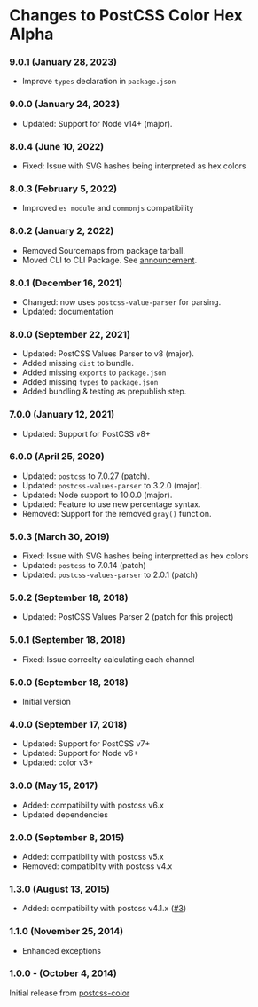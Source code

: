 # Changes to PostCSS Color Hex Alpha

### 9.0.1 (January 28, 2023)

- Improve `types` declaration in `package.json`

### 9.0.0 (January 24, 2023)

- Updated: Support for Node v14+ (major).

### 8.0.4 (June 10, 2022)

- Fixed: Issue with SVG hashes being interpreted as hex colors

### 8.0.3 (February 5, 2022)

- Improved `es module` and `commonjs` compatibility

### 8.0.2 (January 2, 2022)

- Removed Sourcemaps from package tarball.
- Moved CLI to CLI Package. See [announcement](https://github.com/csstools/postcss-plugins/discussions/121).

### 8.0.1 (December 16, 2021)

- Changed: now uses `postcss-value-parser` for parsing.
- Updated: documentation

### 8.0.0 (September 22, 2021)

- Updated: PostCSS Values Parser to v8 (major).
- Added missing `dist` to bundle.
- Added missing `exports` to `package.json`
- Added missing `types` to `package.json`
- Added bundling & testing as prepublish step.

### 7.0.0 (January 12, 2021)

- Updated: Support for PostCSS v8+

### 6.0.0 (April 25, 2020)

- Updated: `postcss` to 7.0.27 (patch).
- Updated: `postcss-values-parser` to 3.2.0 (major).
- Updated: Node support to 10.0.0 (major).
- Updated: Feature to use new percentage syntax.
- Removed: Support for the removed `gray()` function.

### 5.0.3 (March 30, 2019)

- Fixed: Issue with SVG hashes being interpretted as hex colors
- Updated: `postcss` to 7.0.14 (patch)
- Updated: `postcss-values-parser` to 2.0.1 (patch)

### 5.0.2 (September 18, 2018)

- Updated: PostCSS Values Parser 2 (patch for this project)

### 5.0.1 (September 18, 2018)

- Fixed: Issue correclty calculating each channel

### 5.0.0 (September 18, 2018)

- Initial version

### 4.0.0 (September 17, 2018)

- Updated: Support for PostCSS v7+
- Updated: Support for Node v6+
- Updated: color v3+

### 3.0.0 (May 15, 2017)

- Added: compatibility with postcss v6.x
- Updated dependencies

### 2.0.0 (September 8, 2015)

- Added: compatibility with postcss v5.x
- Removed: compatiblity with postcss v4.x

### 1.3.0 (August 13, 2015)

- Added: compatibility with postcss v4.1.x
([#3](https://github.com/postcss/postcss-color-hex-alpha/pull/3))

### 1.1.0 (November 25, 2014)

- Enhanced exceptions

### 1.0.0 - (October 4, 2014)

Initial release from [postcss-color](https://github.com/postcss/postcss-color)
